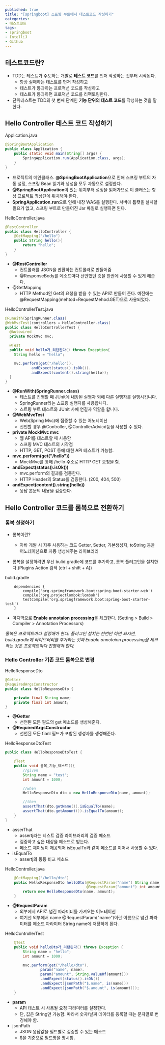 ```yaml
---
published: true
title: "[springboot] 스프링 부트에서 테스트코드 작성하기"
categories: 
- 테스트코드
tags:
- springboot
- IntelliJ
- Github
---
```


## 테스트코드란?
* TDD는 테스트가 주도하는 개발로 **테스트 코드**를 먼저 작성하는 것부터 시작된다.
  * 항상 실패하는 테스트를 먼저 작성하고
  * 테스트가 통과하는 프로적션 코드를 작성하고
  * 테스트가 통과하면 프로덕션 코드를 리팩토링한다.
* 단위테스트는 TDD의 첫 번째 단계인 **기능 단위의 테스트 코드**를 작성하는 것을 말한다.

## Hello Controller 테스트 코드 작성하기
Application.java
```java
@SpringBootApplication
public class Application {
    public static void main(String[] args) {
        SpringApplication.run(Application.class, args);
    }
}
```
* 프로젝트의 메인클래스. **@SpringBootApplication**으로 인해 스프링 부트의 자동 설정, 스프링 Bean 읽기와
생성을 모두 자동으로 설정한다.
* **@SpringBootApplication**이 있는 위치부터 설정을 읽어가므로 이 클래스는 항상 프로젝트 최상단에
위치해야 한다.
* **SpringApplication.run**으로 인해 내장 WAS를 실행한다. 서버에 톰캣을 설치할 필요가 없고, 스프링 부트로 만들어진 Jar 파일로
실행하면 된다.

HelloController.java
```java
@RestController
public class HelloController {
    @GetMapping("/hello")
    public String hello(){
        return "hello";
    }
}
```
* **@RestController**
  * 컨트롤러를 JSON을 반환하는 컨트롤러로 만들어줌
  * @ResponseBody를 메소드마다 선언했던 것을 한번에 사용할 수 있게 해준다.
* @GetMapping
  * HTTP Method인 Get의 요청을 받을 수 있는 API로 만들어 준다. 예전에는 @RequestMapping(mehtod=RequestMehod.GET)으로
사용되었다.

HelloControllerTest.java
```java
@RunWith(SpringRunner.class)
@WebMvcTest(controllers = HelloController.class)
public class HelloControllerTest {
  @Autowired
  private MockMvc mvc;

  @Test
  public void hello가_리턴된다() throws Exception{
    String hello = "hello";

    mvc.perform(get("/hello")).
            andExpect(status().isOk()).
            andExpect(content().string(hello));
  }
}
```
* **@RunWith(SpringRunner.class)**
  * 테스트를 진행할 때 JUnit에 내장된 실행자 외에 다른 실행자를 실행시킵니다.
  * SpringRunner라는 스프링 실행자를 사용합니다.
  * 스트링 부트 테스트와 JUnit 사에 연결자 역할을 합니다.
* **@WebMvcTest**
  * Web(Spring Mvc)에 집중할 수 있는 어노테이션
  * 선언할 경우 @Controller, @ControllerAdvicd등을 사용할 수 있다.
* **private MockMvc mvc**
  * 웹 API를 테스트할 때 사용함
  * 스프링 MVC 테스트의 시작점
  * HTTP, GET, POST 등에 대한 API 테스트가 가능함.
* **mvc.perform(get("/hello"))**
  * MockMvc를 통해 /hello 주소로 HTTP GET 요청을 함.
* **andExpect(status().isOk())**
  * mvc.perform의 결과를 검증한다.
  * HTTP Header의 Status를 검증한다. (200, 404, 500)
* **andExpect(content().string(hello))**
  * 응답 본문의 내용을 검증한다.

## Hello Controller 코드를 롬복으로 전환하기
### 롬복 설정하기
* 롬복이란?
  * 자바 개발 시 자주 사용하는 코드 Getter, Setter, 기본생성자, toString 등을 어노테이션으로 자동 생성해주는
라이브러리

* 롬복을 설정하려면 우선 bulid.gradle에 코드를 추가하고, 롬복 플러그인을 설치한다.(Plugins Action 검색 [ctrl + shift + A])

bulid.gradle
```
    dependencies {
        compile('org.springframework.boot:spring-boot-starter-web')
        compile('org.projectlombok:lombok')
        testCompile('org.springframework.boot:spring-boot-starter-test')
    }
```

* 마지막으로 **Enable annotaion processing**을 체크한다. (Setting > Build > Compiler > Annotation Processors)

_롬복은 프로젝트마다 설정해아 한다. 플러그인 설치는 한번만 하면 되지만, build.gradle에 라이브러리를 추가하는 것과 
Enable annotaion processing을 체크하는 것은 프로젝트마다 진행해야 한다._

### Hello Controller 기존 코드 롬복으로 변경
HelloResponseDto
```java
@Getter
@RequiredArgsConstructor
public class HelloResponseDto {

    private final String name;
    private final int amount;
}
```
* **@Getter**
  * 선언된 모든 필드의 get 메소드를 생성해준다.
* **@RequiredArgsConstructor**
  * 선언된 모든 fianl 필드가 포함된 생성자를 생성해준다.

HelloResponseDtoTest
```java
public class HelloResponseDtoTest {

    @Test
    public void 롬복_기능_테스트(){
        //given
        String name = "test";
        int amount = 1000;

        //when
        HelloResponseDto dto = new HelloResponseDto(name, amount);

        //then
        assertThat(dto.getName()).isEqualTo(name);
        assertThat(dto.getAmount()).isEqualTo(amount);
    }
}
```
* asserThat
  * assertj라는 테스트 검증 라이브러리의 검증 메소드
  * 검증하고 싶은 대상을 메소드로 받는다.
  * 메소드 체이닝이 제공되어 isEqualTo와 같이 메소드를 이어서 사용할 수 있다.
* isEqualTo
  * assertj의 동등 비교 메소드

HelloController.java
```java
    @GetMapping("/hello/dto")
    public HelloResponseDto helloDto(@RequestParam("name") String name,
                                     @RequestParam("amount") int amount){
        return new HelloResponseDto(name, amount);
    }
```
* **@RequestParam**
  * 외부에서 API로 넘긴 파라미터를 가져오는 어노테이션
  * 여기선 외부에서 name @RequestParam("name")이란 이름으로 넘긴 파라미터를 메소드 파라미터 String name에
저장하게 된다.

HelloControllerTest
```java
    @Test
    public void helloDto가_리턴된다() throws Exception {
        String name = "hello";
        int amount = 1000;

        mvc.perform(get("/hello/dto").
                param("name", name).
                param("amount", String.valueOf(amount)))
                .andExpect(status().isOk())
                .andExpect(jsonPath("$.name", is(name)))
                .andExpect(jsonPath("$.amount", is(amount)));
    }
```
* **param**
  * API 테스트 시 사용될 요청 파라미터를 설정한다.
  * 단, 값은 String만 가능함. 따라서 숫자/날짜 데이터를 등록할 때는 문자열로 변경해야 함.
* jsonPath
  * JSON 응답값을 필드별로 검증할 수 있는 메소드
  * $을 기준으로 필드명을 명시함.